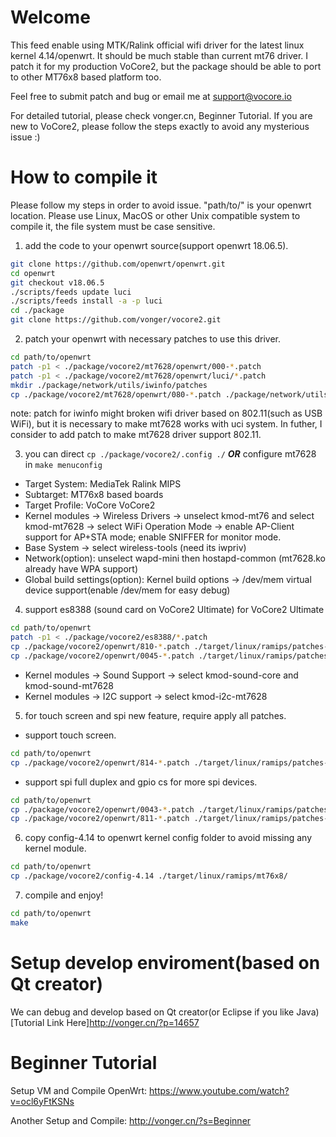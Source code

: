 # Welcome

This feed enable using MTK/Ralink official wifi driver for the latest linux kernel 4.14/openwrt. It should be much stable than current mt76 driver. I patch it for my production VoCore2, but the package should be able to port to other MT76x8 based platform too.

Feel free to submit patch and bug or email me at support@vocore.io 

For detailed tutorial, please check vonger.cn, Beginner Tutorial. If you are new to VoCore2, please follow the steps exactly to avoid any mysterious issue :)


# How to compile it

Please follow my steps in order to avoid issue. "path/to/" is your openwrt location.
Please use Linux, MacOS or other Unix compatible system to compile it, the file system must be case sensitive. 

1. add the code to your openwrt source(support openwrt 18.06.5).

  ```sh
git clone https://github.com/openwrt/openwrt.git
cd openwrt
git checkout v18.06.5
./scripts/feeds update luci
./scripts/feeds install -a -p luci
cd ./package
git clone https://github.com/vonger/vocore2.git
  ```

2. patch your openwrt with necessary patches to use this driver.

  ```sh
cd path/to/openwrt
patch -p1 < ./package/vocore2/mt7628/openwrt/000-*.patch
patch -p1 < ./package/vocore2/mt7628/openwrt/luci/*.patch
mkdir ./package/network/utils/iwinfo/patches
cp ./package/vocore2/mt7628/openwrt/080-*.patch ./package/network/utils/iwinfo/patches
  ```
  
  note: patch for iwinfo might broken wifi driver based on 802.11(such as USB WiFi), but it is necessary to make mt7628 works with uci system. In futher, I consider to add patch to make mt7628 driver support 802.11.


3. you can direct `cp ./package/vocore2/.config ./` ***OR*** configure mt7628 in `make menuconfig`

  - Target System: MediaTek Ralink MIPS
  - Subtarget: MT76x8 based boards
  - Target Profile: VoCore VoCore2
  - Kernel modules -> Wireless Drivers -> unselect kmod-mt76 and select kmod-mt7628 -> select WiFi Operation Mode -> enable AP-Client support for AP+STA mode; enable SNIFFER for monitor mode.
  - Base System -> select wireless-tools (need its iwpriv)
  - Network(option): unselect wapd-mini then hostapd-common (mt7628.ko already have WPA support)
  - Global build settings(option): Kernel build options -> /dev/mem virtual device support(enable /dev/mem for easy debug)

4. support es8388 (sound card on VoCore2 Ultimate) for VoCore2 Ultimate

  ```sh
cd path/to/openwrt
patch -p1 < ./package/vocore2/es8388/*.patch
cp ./package/vocore2/openwrt/810-*.patch ./target/linux/ramips/patches-4.14
cp ./package/vocore2/openwrt/0045-*.patch ./target/linux/ramips/patches-4.14
  ```
  
  - Kernel modules -> Sound Support -> select kmod-sound-core and kmod-sound-mt7628
  - Kernel modules -> I2C support -> select kmod-i2c-mt7628

5. for touch screen and spi new feature, require apply all patches.

 - support touch screen.

  ```sh
cd path/to/openwrt
cp ./package/vocore2/openwrt/814-*.patch ./target/linux/ramips/patches-4.14
  ```

 - support spi full duplex and gpio cs for more spi devices.

  ```sh
cd path/to/openwrt
cp ./package/vocore2/openwrt/0043-*.patch ./target/linux/ramips/patches-4.14
cp ./package/vocore2/openwrt/811-*.patch ./target/linux/ramips/patches-4.14
  ```

6. copy config-4.14 to openwrt kernel config folder to avoid missing any kernel module.

  ```sh
cd path/to/openwrt
cp ./package/vocore2/config-4.14 ./target/linux/ramips/mt76x8/
  ```

7. compile and enjoy!

  ```sh
cd path/to/openwrt
make
  ```

# Setup develop enviroment(based on Qt creator)

We can debug and develop based on Qt creator(or Eclipse if you like Java)
[Tutorial Link Here]http://vonger.cn/?p=14657

# Beginner Tutorial

Setup VM and Compile OpenWrt: https://www.youtube.com/watch?v=ocl6yFtKSNs

Another Setup and Compile: http://vonger.cn/?s=Beginner
